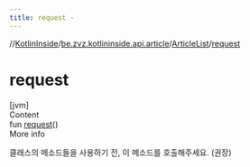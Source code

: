 ```yaml
---
title: request -
---
```

//[KotlinInside](../../index.md)/[be.zvz.kotlininside.api.article](../index.md)/[ArticleList](index.md)/[request](request.md)



# request  
[jvm]  
Content  
fun [request](request.md)()  
More info  


클래스의 메소드들을 사용하기 전, 이 메소드를 호출해주세요. (권장)

  



